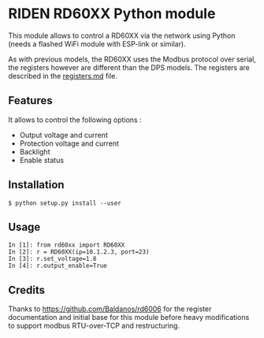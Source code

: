 # RIDEN RD60XX Python module

This module allows to control a RD60XX via the network using Python (needs a flashed WiFi module with ESP-link or similar).

As with previous models, the RD60XX uses the Modbus protocol over serial, the
registers however are different than the DPS models. The registers are described
in the [registers.md](registers.md) file.

## Features

It allows to control the following options :
 * Output voltage and current
 * Protection voltage and current
 * Backlight
 * Enable status

## Installation
```
$ python setup.py install --user
```

## Usage

```
In [1]: from rd60xx import RD60XX
In [2]: r = RD60XX(ip=10.1.2.3, port=23)
In [3]: r.set_voltage=1.8
In [4]: r.output_enable=True
```

## Credits

Thanks to https://github.com/Baldanos/rd6006 for the register documentation and initial base for this module before heavy modifications to support modbus RTU-over-TCP and restructuring.
